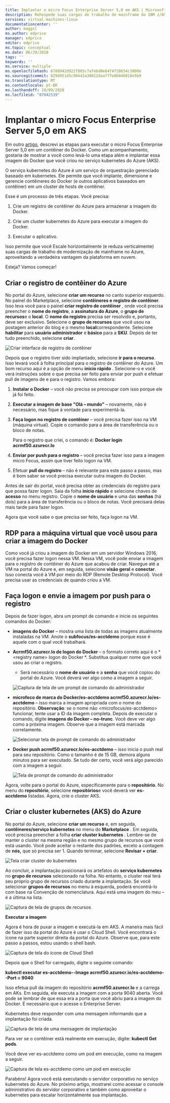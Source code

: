 ```yaml
---
title: Implantar o micro Focus Enterprise Server 5,0 em AKS | Microsoft Docs
description: Rehospede suas cargas de trabalho de mainframe do IBM z/OS usando o ambiente de desenvolvimento e teste micro Focus em VMs (máquinas virtuais) do Azure.
services: virtual-machines-linux
documentationcenter: ''
author: maggsl
ms.author: edprice
manager: edprice
editor: edprice
ms.topic: conceptual
ms.date: 06/29/2020
tags: ''
keywords: ''
ms.service: multiple
ms.openlocfilehash: 6780942d922f885c7afebd8e64f4f28654c3800e
ms.sourcegitcommit: 829d951d5c90442a38012daaf77e86046018e5b9
ms.translationtype: MT
ms.contentlocale: pt-BR
ms.lasthandoff: 10/09/2020
ms.locfileid: "87042539"
---
```

# <a name="deploy-micro-focus-enterprise-server-50-to-aks"></a>Implantar o micro Focus Enterprise Server 5,0 em AKS

Em outro [artigo](./run-enterprise-server-container.md), descrevi as etapas para executar o micro Focus Enterprise Server 5,0 em um contêiner do Docker. Como um acompanhamento, gostaria de mostrar a você como levá-lo uma etapa além e implantar essa imagem do Docker que você criou no serviço kubernetes do Azure (AKS).

O serviço kubernetes do Azure é um serviço de orquestração gerenciado baseado em kubernetes. Ele permite que você implante, dimensione e gerencie contêineres do Docker (e outros aplicativos baseados em contêiner) em um cluster de hosts de contêiner.

Esse é um processo de três etapas. Você precisa:

1.  Crie um registro de contêiner do Azure para armazenar a imagem do Docker.

2.  Crie um cluster kubernetes do Azure para executar a imagem do Docker.

3.  Executar o aplicativo.

Isso permite que você Escale horizontalmente (e reduza verticalmente) suas cargas de trabalho de modernização de mainframe no Azure, aproveitando a verdadeira vantagem da plataforma em nuvem.

Esteja? Vamos começar!

## <a name="create-the-azure-container-registry"></a>Criar o registro de contêiner do Azure

No portal do Azure, selecione **criar um recurso** no canto superior esquerdo. No painel do Marketplace, selecione **contêineres e** **registro de contêiner**. Isso leva você para o painel **criar registro de contêiner** , onde você precisa preencher o **nome do registro**, a **assinatura do Azure**, o **grupo de recursos**e o **local**. O **nome do registro** precisa ser resolvido e, portanto, deve ser exclusivo. Selecione o **grupo de recursos** que você usou na postagem anterior do blog e o mesmo **local**correspondente. Selecione **habilitar** para **usuário administrador** e **básico** para a **SKU**. Depois de ter tudo preenchido, selecione **criar**.

![Criar interface de registro de contêiner](media/deploy-image-1.png)

Depois que o registro tiver sido implantado, selecione **ir para o recurso**. Isso levará você à folha principal para o registro de contêiner do Azure. Um bom recurso aqui é a opção de menu **início rápido** . Selecione-o e você verá instruções sobre o que precisa ser feito para enviar por push e efetuar pull de imagens de e para o registro. Vamos embora:

1.  **Instalar o Docker** – você não precisa se preocupar com isso porque ele já foi feito.

2.  **Executar a imagem de base "Olá – mundo"** – novamente, não é necessário, mas fique à vontade para experimentá-la.

3.  **Faça logon no registro de contêiner** – você precisa fazer isso na VM (máquina virtual). Copie o comando para a área de transferência ou o bloco de notas.

    Para o registro que criei, o comando é: **Docker login acrmf50.azurecr.Io**

4.  **Enviar por push para o registro** – você precisa fazer isso para a imagem micro Focus, assim que tiver feito logon na VM.

5.  Efetuar **pull do registro** – não é relevante para este passo a passo, mas é bom saber se você precisa executar outra imagem do Docker.

Antes de sair do portal, você precisa obter as credenciais do registro para que possa fazer logon. Saia da folha **início rápido** e selecione chaves de **acesso** no menu registro. Copie o **nome de usuário** e uma das **senhas** (há dois) para a área de transferência ou o bloco de notas. Você precisará delas mais tarde para fazer logon.

Agora que você sabe o que precisa ser feito, faça logon na VM.

## <a name="rdp-to-the-virtual-machine-you-used-to-create-the-docker-image"></a>RDP para a máquina virtual que você usou para criar a imagem do Docker

Como você já criou a imagem do Docker em um servidor Windows 2016, você precisa fazer logon nessa VM. Nessa VM, você pode enviar a imagem para o registro de contêiner do Azure que acabou de criar. Navegue até a VM na portal do Azure e, em seguida, selecione **visão geral** e **conectar**. Isso conecta você à VM por meio do RDP (Remote Desktop Protocol). Você precisa usar as credenciais de quando criou a VM.

## <a name="log-in-and-push-the-image-to-the-registry"></a>Faça logon e envie a imagem por push para o registro

Depois de fazer logon, abra um prompt de comando e inicie os seguintes comandos do Docker:

-   **imagens do Docker** – mostra uma lista de todas as imagens atualmente instaladas na VM. Anote o **subfocus/es-acctdemo** porque esse é aquele com o qual você trabalhará.

-   **Acrmf50.azurecr.Io de logon do Docker** – o formato correto aqui é o * \<registry name\> logon do Docker *. Substitua qualquer nome que você usou ao criar o registro.

    -   Será necessário o **nome de usuário** e a **senha** que você copiou do portal do Azure. Você deverá ver algo como a imagem a seguir.

    ![Captura de tela de um prompt de comando do administrador](media/deploy-image-2.png)

-   **microfoco de marca do Docker/es-acctdemo acrmf50.azurecr.Io/es-acctdemo** – isso marca a imagem apropriada com o nome do repositório. **Observação**: se o nome não \<microfocus/es-acctdemo\> funcionar, tente usar a ID da imagem completa. Depois de executar o comando, digite **imagens do Docker – no-trunc**. Você deve ver algo como a próxima imagem. Observe que a imagem está marcada corretamente.

    ![Selecionar tela de prompt de comando do administrador](media/deploy-image-3.png)

-   **Docker push acrmf50.azurecr.Io/es-acctdemo** – isso inicia o push real para seu repositório. Como o tamanho é de 15 GB, demora alguns minutos para ser executado. Se tudo der certo, você verá algo parecido com a imagem a seguir.

    ![Tela de prompt de comando do administrador](media/deploy-image-4.png)

Agora, volte para o portal do Azure, especificamente para o **repositório**. No menu do **repositório**, selecione **repositórios**e você deverá ver **es-acctdemo** listadas. Agora, crie o cluster AKS.

## <a name="create-the-azure-kubernetes-aks-cluster"></a>Criar o cluster kubernetes (AKS) do Azure

No portal do Azure, selecione **criar um recurso** e, em seguida, **contêineres/serviço kubernetes** no menu do **Marketplace** . Em seguida, você precisa preencher a folha **criar cluster kubernetes** . Lembre-se de manter o cluster na mesma região e no mesmo grupo de recursos que você está usando. Você pode aceitar o restante dos padrões, exceto a contagem de **nós,** que só precisa ser 1. Quando terminar, selecione **Revisar + criar**.

![Tela criar cluster do kubernetes](media/deploy-image-5.png)

Ao concluir, a implantação posicionará os artefatos do **serviço kubernetes** no **grupo de recursos** selecionado na folha. No entanto, o cluster real terá seu próprio grupo de recursos criado durante a implantação. Se você selecionar **grupos de recursos** no menu à esquerda, poderá encontrá-lo com base na Convenção de nomenclatura. Aqui está uma imagem do meu – é a última na lista.

![Captura de tela de grupos de recursos](media/deploy-image-6.png)

**Executar a imagem**

Agora é hora de puxar a imagem e executá-la em AKS. A maneira mais fácil de fazer isso da portal do Azure é usar o Cloud Shell. Você encontrará o ícone na parte superior direita da portal do Azure. Observe que, para este passo a passos, estou usando o shell bash.

![Captura de tela do ícone de Cloud Shell](media/deploy-image-7.png)

Depois que o Shell for carregado, digite o seguinte comando:

**kubectl executar es-acctdemo--Image acrmf50.azurecr.io/es-acctdemo--Port = 9040**

Isso efetua pull da imagem do repositório **acrmf50.azurecr.Io** e a carrega em AKs. Em seguida, ele executa a imagem com a porta 9040 aberta. Você pode se lembrar de que essa era a porta que você abriu para a imagem do Docker. É necessário que o acesse o Enterprise Server.

Kubernetes deve responder com uma mensagem informando que a implantação foi criada.

![Captura de tela de uma mensagem de implantação](media/deploy-image-8.jpg)

Para ver se o contêiner está realmente em execução, digite: **kubectl Get pods**.

Você deve ver es-acctdemo como um pod em execução, como na imagem a seguir.

![Captura de tela es-acctdemo como um pod em execução](media/deploy-image-9.png)

Parabéns! Agora você está executando o servidor corporativo no serviço kubernetes do Azure. No próximo artigo, mostrarei como acessar o console administrativo do servidor corporativo e também como aproveitar o kubernetes para escalar horizontalmente sua implantação.
